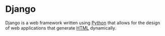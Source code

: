 # Django
Django is a web framework written using [Python](/wiki/Python) that allows for the design of web applications that generate [HTML](/wiki/HTML) dynamically.

